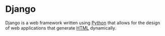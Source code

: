 # Django
Django is a web framework written using [Python](/wiki/Python) that allows for the design of web applications that generate [HTML](/wiki/HTML) dynamically.

